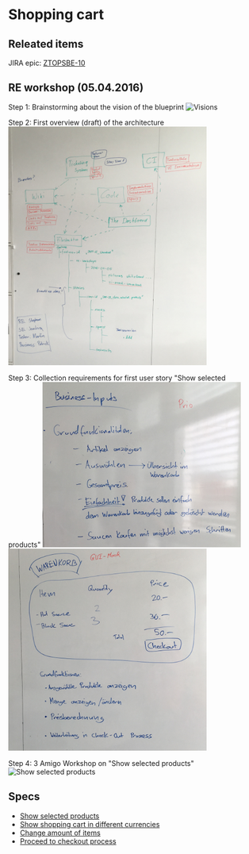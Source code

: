 Shopping cart
=============

Releated items
--------------
JIRA epic: [ZTOPSBE-10](https://jira.zuehlke.com/browse/ZTOPSBE-10)

RE workshop (05.04.2016)
------------------------

Step 1: Brainstorming about the vision of the blueprint
<img src="re-workshops/2016-04-05/01-visions.png" alt="Visions" width="400" />

Step 2: First overview (draft) of the architecture
<img src="re-workshops/2016-04-05/02-overview.png" alt="Overview" width="400" />

Step 3: Collection requirements for first user story "Show selected products"
<img src="re-workshops/2016-04-05/03-business-inputs.png" alt="Business inputs" width="400" />
<img src="re-workshops/2016-04-05/04-guimock.png" alt="GUI Mock" width="400" />

Step 4: 3 Amigo Workshop on "Show selected products"
<img src="re-workshops/2016-04-05/05-show-selected-products.png" alt="Show selected products" width="400" />

Specs
-----
* [Show selected products](specs/ShowSelectedProducts.feature)
* [Show shopping cart in different currencies](specs/ShowShoppingCartInDifferentCurrencies.feature)
* [Change amount of items](specs/ChangeAmountOfItems.feature)
* [Proceed to checkout process](specs/ProceedToCheckoutProcess.feature)